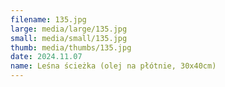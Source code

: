 ```yaml
---
filename: 135.jpg
large: media/large/135.jpg
small: media/small/135.jpg
thumb: media/thumbs/135.jpg
date: 2024.11.07
name: Leśna ścieżka (olej na płótnie, 30x40cm)
---
```

